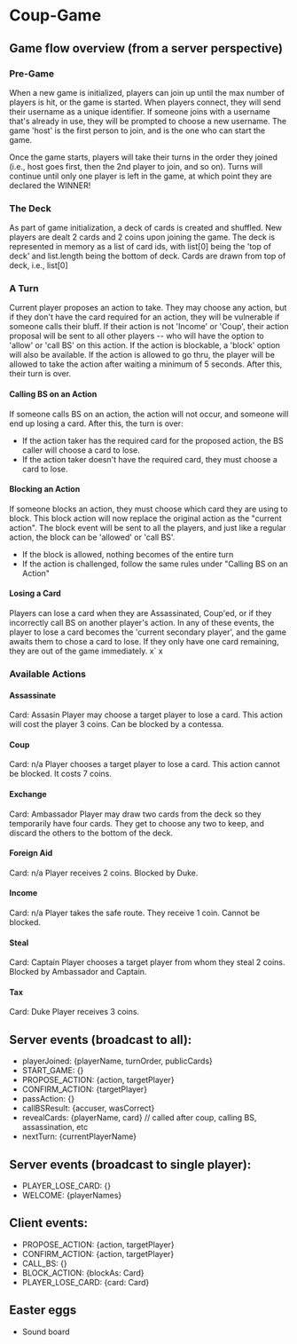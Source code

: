 # Coup-Game

## Game flow overview (from a server perspective)

### Pre-Game

When a new game is initialized, players can join up until the max number of players is hit, or the game is started. When players connect, they will send their username as a unique identifier. If someone joins with a username that's already in use, they will be prompted to choose a new username. The game 'host' is the first person to join, and is the one who can start the game.

Once the game starts, players will take their turns in the order they joined (i.e., host goes first, then the 2nd player to join, and so on). Turns will continue until only one player is left in the game, at which point they are declared the WINNER!

### The Deck

As part of game initialization, a deck of cards is created and shuffled. New players are dealt 2 cards and 2 coins upon joining the game. The deck is represented in memory as a list of card ids, with list[0] being the 'top of deck' and list.length being the bottom of deck. Cards are drawn from top of deck, i.e., list[0]

### A Turn

Current player proposes an action to take. They may choose any action, but if they don't have the card required for an action, they will be vulnerable if someone calls their bluff. If their action is not 'Income' or 'Coup', their action proposal will be sent to all other players -- who will have the option to 'allow' or 'call BS' on this action. If the action is blockable, a 'block' option will also be available. If the action is allowed to go thru, the player will be allowed to take the action after waiting a minimum of 5 seconds. After this, their turn is over.

#### Calling BS on an Action

If someone calls BS on an action, the action will not occur, and someone will end up losing a card. After this, the turn is over:

- If the action taker has the required card for the proposed action, the BS caller will choose a card to lose.
- If the action taker doesn't have the required card, they must choose a card to lose.

#### Blocking an Action

If someone blocks an action, they must choose which card they are using to block. This block action will now replace the original action as the "current action". The block event will be sent to all the players, and just like a regular action, the block can be 'allowed' or 'call BS'.

- If the block is allowed, nothing becomes of the entire turn
- If the action is challenged, follow the same rules under "Calling BS on an Action"

#### Losing a Card

Players can lose a card when they are Assassinated, Coup'ed, or if they incorrectly call BS on another player's action. In any of these events, the player to lose a card becomes the 'current secondary player', and the game awaits them to chose a card to lose. If they only have one card remaining, they are out of the game immediately. x` x

### Available Actions

#### Assassinate

Card: Assasin
Player may choose a target player to lose a card. This action will cost the player 3 coins. Can be blocked by a contessa.

#### Coup

Card: n/a
Player chooses a target player to lose a card. This action cannot be blocked. It costs 7 coins.

#### Exchange

Card: Ambassador
Player may draw two cards from the deck so they temporarily have four cards. They get to choose any two to keep, and discard the others to the bottom of the deck.

#### Foreign Aid

Card: n/a
Player receives 2 coins. Blocked by Duke.

#### Income

Card: n/a
Player takes the safe route. They receive 1 coin. Cannot be blocked.

#### Steal

Card: Captain
Player chooses a target player from whom they steal 2 coins. Blocked by Ambassador and Captain.

#### Tax

Card: Duke
Player receives 3 coins.

## Server events (broadcast to all):

- playerJoined: {playerName, turnOrder, publicCards}
- START_GAME: {}
- PROPOSE_ACTION: {action, targetPlayer}
- CONFIRM_ACTION: {targetPlayer}
- passAction: {}
- callBSResult: {accuser, wasCorrect}
- revealCards: {playerName, card} // called after coup, calling BS, assassination, etc
- nextTurn: {currentPlayerName}

## Server events (broadcast to single player):

- PLAYER_LOSE_CARD: {}
- WELCOME: {playerNames}

## Client events:

- PROPOSE_ACTION: {action, targetPlayer}
- CONFIRM_ACTION: {action, targetPlayer}
- CALL_BS: {}
- BLOCK_ACTION: {blockAs: Card}
- PLAYER_LOSE_CARD: {card: Card}

## Easter eggs

- Sound board
